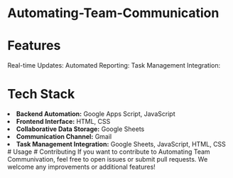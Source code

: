 # Automating-Team-Communication
# Features
Real-time Updates:
Automated Reporting:
Task Management Integration:

# Tech Stack
<body>
<li><b>Backend Automation:</b> Google Apps Script, JavaScript </li> 
<li><b>Frontend Interface:</b> HTML, CSS </li>
<li><b>Collaborative Data Storage:</b> Google Sheets</li>
<li><b>Communication Channel:</b> Gmail</li>
<li><b>Task Management Integration:</b> Google Sheets, JavaScript, HTML, CSS </li>
# Usage
# Contributing
If you want to contribute to Automating Team Communivation, feel free to open issues or submit pull requests. We welcome any improvements or additional features!
